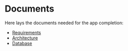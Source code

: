 # Documents

Here lays the documents needed for the app completion:
- [Requirements](./requirements.md)
- [Architecture](./architecture.md)
- [Database](./database.md)